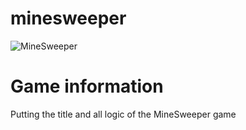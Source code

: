 # minesweeper

![MineSweeper](https://user-images.githubusercontent.com/62777613/225799620-12af538d-94b7-435a-ba13-303f5d524e29.PNG)

# Game information

Putting the title and all logic of the MineSweeper game

